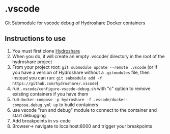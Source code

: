 # .vscode

Git Submodule for vscode debug of Hydroshare Docker containers

## Instructions to use
1. You must first clone [Hydroshare](https://github.com/hydroshare/hydroshare)
1. When you do, it will create an empty .vscode/ directory in the root of the hydroshare project
1. From your project root: `git submodule update --remote .vscode` (or if you have a version of Hydroshare without a `.gitmodules` file, then instead you can run: `git submodule add -f https://github.com/hydroshare/.vscode`)
4. run `.vscode/configure-vscode-debug.sh` with "c" option to remove existing containers if you have them
5. run `docker-compose -p hydroshare -f .vscode/docker-compose.debug.yml up` to build containers
6. use vscode "run and debug" module to connect to the container and start debugging
7. Add breakpoints in vs-code
8. Browser-> navigate to localhost:8000 and trigger your breakpoints
